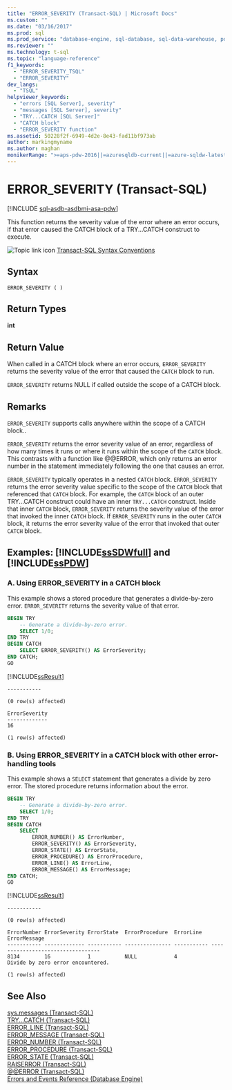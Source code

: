 ```yaml
---
title: "ERROR_SEVERITY (Transact-SQL) | Microsoft Docs"
ms.custom: ""
ms.date: "03/16/2017"
ms.prod: sql
ms.prod_service: "database-engine, sql-database, sql-data-warehouse, pdw"
ms.reviewer: ""
ms.technology: t-sql
ms.topic: "language-reference"
f1_keywords: 
  - "ERROR_SEVERITY_TSQL"
  - "ERROR_SEVERITY"
dev_langs: 
  - "TSQL"
helpviewer_keywords: 
  - "errors [SQL Server], severity"
  - "messages [SQL Server], severity"
  - "TRY...CATCH [SQL Server]"
  - "CATCH block"
  - "ERROR_SEVERITY function"
ms.assetid: 50228f2f-6949-4d2e-8e43-fad11bf973ab
author: markingmyname
ms.author: maghan
monikerRange: ">=aps-pdw-2016||=azuresqldb-current||=azure-sqldw-latest||>=sql-server-2016||=sqlallproducts-allversions||>=sql-server-linux-2017||=azuresqldb-mi-current"
---
```

# ERROR_SEVERITY (Transact-SQL)
[!INCLUDE [sql-asdb-asdbmi-asa-pdw](../../includes/applies-to-version/sql-asdb-asdbmi-asa-pdw.md)]

This function returns the severity value of the error where an error occurs, if that error caused the CATCH block of a TRY...CATCH construct to execute.  

 ![Topic link icon](../../database-engine/configure-windows/media/topic-link.gif "Topic link icon") [Transact-SQL Syntax Conventions](../../t-sql/language-elements/transact-sql-syntax-conventions-transact-sql.md)  
  
## Syntax  
  
```sqlsyntax  
ERROR_SEVERITY ( )  
```  
  
## Return Types  
 **int**  
  
## Return Value  
When called in a CATCH block where an error occurs, `ERROR_SEVERITY` returns the severity value of the error that caused the `CATCH` block to run.  

`ERROR_SEVERITY` returns NULL if called outside the scope of a CATCH block.  
  
## Remarks  
`ERROR_SEVERITY` supports calls anywhere within the scope of a CATCH block..  
  
`ERROR_SEVERITY` returns the error severity value of an error, regardless of how many times it runs or where it runs within the scope of the `CATCH` block. This contrasts with a function like @@ERROR, which only returns an error number in the statement immediately following the one that causes an error.  
  
`ERROR_SEVERITY` typically operates in a nested `CATCH` block. `ERROR_SEVERITY` returns the error severity value specific to the scope of the `CATCH` block that referenced that `CATCH` block. For example, the `CATCH` block of an outer TRY...CATCH construct could have an inner `TRY...CATCH` construct. Inside that inner `CATCH` block, `ERROR_SEVERITY` returns the severity value of the error that invoked the inner `CATCH` block. If `ERROR_SEVERITY` runs in the outer `CATCH` block, it returns the error severity value of the error that invoked that outer `CATCH` block.  
  
## Examples: [!INCLUDE[ssSDWfull](../../includes/sssdwfull-md.md)] and [!INCLUDE[ssPDW](../../includes/sspdw-md.md)]  
  
### A. Using ERROR_SEVERITY in a CATCH block  
This example shows a stored procedure that generates a divide-by-zero error. `ERROR_SEVERITY` returns the severity value of that error.  
```sql  
BEGIN TRY  
    -- Generate a divide-by-zero error.  
    SELECT 1/0;  
END TRY  
BEGIN CATCH  
    SELECT ERROR_SEVERITY() AS ErrorSeverity;  
END CATCH;  
GO  
```
[!INCLUDE[ssResult](../../includes/ssresult-md.md)]
```
-----------

(0 row(s) affected)

ErrorSeverity
-------------
16

(1 row(s) affected)

```  
  
### B. Using ERROR_SEVERITY in a CATCH block with other error-handling tools  
This example shows a `SELECT` statement that generates a divide by zero error. The stored procedure returns information about the error.  

```sql  
BEGIN TRY  
    -- Generate a divide-by-zero error.  
    SELECT 1/0;  
END TRY  
BEGIN CATCH  
    SELECT  
        ERROR_NUMBER() AS ErrorNumber,  
        ERROR_SEVERITY() AS ErrorSeverity,  
        ERROR_STATE() AS ErrorState,  
        ERROR_PROCEDURE() AS ErrorProcedure,  
        ERROR_LINE() AS ErrorLine,  
        ERROR_MESSAGE() AS ErrorMessage;  
END CATCH;  
GO  
```
[!INCLUDE[ssResult](../../includes/ssresult-md.md)]
```
-----------

(0 row(s) affected)

ErrorNumber ErrorSeverity ErrorState  ErrorProcedure  ErrorLine   ErrorMessage
----------- ------------- ----------- --------------- ----------- ----------------------------------
8134        16            1           NULL            4           Divide by zero error encountered.

(1 row(s) affected)

```  
  
## See Also  
 [sys.messages &#40;Transact-SQL&#41;](../../relational-databases/system-catalog-views/messages-for-errors-catalog-views-sys-messages.md)   
 [TRY...CATCH &#40;Transact-SQL&#41;](../../t-sql/language-elements/try-catch-transact-sql.md)   
 [ERROR_LINE &#40;Transact-SQL&#41;](../../t-sql/functions/error-line-transact-sql.md)   
 [ERROR_MESSAGE &#40;Transact-SQL&#41;](../../t-sql/functions/error-message-transact-sql.md)   
 [ERROR_NUMBER &#40;Transact-SQL&#41;](../../t-sql/functions/error-number-transact-sql.md)   
 [ERROR_PROCEDURE &#40;Transact-SQL&#41;](../../t-sql/functions/error-procedure-transact-sql.md)   
 [ERROR_STATE &#40;Transact-SQL&#41;](../../t-sql/functions/error-state-transact-sql.md)   
 [RAISERROR &#40;Transact-SQL&#41;](../../t-sql/language-elements/raiserror-transact-sql.md)   
 [@@ERROR &#40;Transact-SQL&#41;](../../t-sql/functions/error-transact-sql.md)  
 [Errors and Events Reference &#40;Database Engine&#41;](../../relational-databases/errors-events/errors-and-events-reference-database-engine.md)     
  
    

